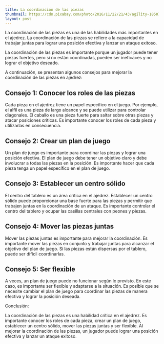 ```yaml
---
title: La coordinación de las piezas
thumbnail: https://cdn.pixabay.com/photo/2016/11/22/21/43/agility-1850711_960_720.jpg
layout: post
---
```


La coordinación de las piezas es una de las habilidades más importantes en el ajedrez. La coordinación de las piezas se refiere a la capacidad de trabajar juntas para lograr una posición efectiva y lanzar un ataque exitoso.

La coordinación de las piezas es importante porque un jugador puede tener piezas fuertes, pero si no están coordinadas, pueden ser ineficaces y no lograr el objetivo deseado.

A continuación, se presentan algunos consejos para mejorar la coordinación de las piezas en ajedrez:

## Consejo 1: Conocer los roles de las piezas

Cada pieza en el ajedrez tiene un papel específico en el juego. Por ejemplo, el alfil es una pieza de largo alcance y se puede utilizar para controlar diagonales. El caballo es una pieza fuerte para saltar sobre otras piezas y atacar posiciones críticas. Es importante conocer los roles de cada pieza y utilizarlas en consecuencia.

## Consejo 2: Crear un plan de juego

Un plan de juego es importante para coordinar las piezas y lograr una posición efectiva. El plan de juego debe tener un objetivo claro y debe involucrar a todas las piezas en la posición. Es importante hacer que cada pieza tenga un papel específico en el plan de juego.

## Consejo 3: Establecer un centro sólido

El centro del tablero es un área crítica en el ajedrez. Establecer un centro sólido puede proporcionar una base fuerte para las piezas y permitir que trabajen juntas en la coordinación de un ataque. Es importante controlar el centro del tablero y ocupar las casillas centrales con peones y piezas.

## Consejo 4: Mover las piezas juntas

Mover las piezas juntas es importante para mejorar la coordinación. Es importante mover las piezas en conjunto y trabajar juntas para alcanzar el objetivo del plan de juego. Si las piezas están dispersas por el tablero, puede ser difícil coordinarlas.

## Consejo 5: Ser flexible

A veces, un plan de juego puede no funcionar según lo previsto. En este caso, es importante ser flexible y adaptarse a la situación. Es posible que se necesite cambiar el plan de juego para coordinar las piezas de manera efectiva y lograr la posición deseada.

Conclusión:

La coordinación de las piezas es una habilidad crítica en el ajedrez. Es importante conocer los roles de cada pieza, crear un plan de juego, establecer un centro sólido, mover las piezas juntas y ser flexible. Al mejorar la coordinación de las piezas, un jugador puede lograr una posición efectiva y lanzar un ataque exitoso.
